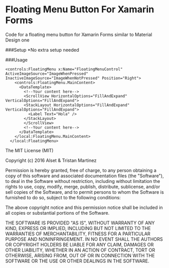 # Floating Menu Button For Xamarin Forms
Code for a floating menu button for Xamarin Forms similar to Material Design one

###Setup
*No extra setup needed

###Usage

```xaml
<controls:FloatingMenu x:Name="FloatingMenuControl" ActiveImageSource="ImageWhenPressed" InactiveImageSource="ImageWhenNotPressed" Position="Right">
    <controls:FloatingMenu.MainContent>
      <DataTemplate>
        <!--Your content here-->
        <ScrollView HorizontalOptions="FillAndExpand" VerticalOptions="FillAndExpand">
        <StackLayout HorizontalOptions="FillAndExpand" VerticalOptions="FillAndExpand">
          <Label Text="Hola" />
        </StackLayout>
        </ScrollView>
        <!--Your content here-->
      </DataTemplate>
    </local:FloatingMenu.MainContent>
  </local:FloatingMenu>
```
The MIT License (MIT)

Copyright (c) 2016 Alset & Tristan Martinez

Permission is hereby granted, free of charge, to any person obtaining a copy of this software and associated documentation files (the "Software"), to deal in the Software without restriction, including without limitation the rights to use, copy, modify, merge, publish, distribute, sublicense, and/or sell copies of the Software, and to permit persons to whom the Software is furnished to do so, subject to the following conditions:

The above copyright notice and this permission notice shall be included in all copies or substantial portions of the Software.

THE SOFTWARE IS PROVIDED "AS IS", WITHOUT WARRANTY OF ANY KIND, EXPRESS OR IMPLIED, INCLUDING BUT NOT LIMITED TO THE WARRANTIES OF MERCHANTABILITY, FITNESS FOR A PARTICULAR PURPOSE AND NONINFRINGEMENT. IN NO EVENT SHALL THE AUTHORS OR COPYRIGHT HOLDERS BE LIABLE FOR ANY CLAIM, DAMAGES OR OTHER LIABILITY, WHETHER IN AN ACTION OF CONTRACT, TORT OR OTHERWISE, ARISING FROM, OUT OF OR IN CONNECTION WITH THE SOFTWARE OR THE USE OR OTHER DEALINGS IN THE SOFTWARE.
